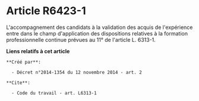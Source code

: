# Article R6423-1

L'accompagnement des candidats à la validation des acquis de l'expérience entre dans le champ d'application des dispositions
relatives à la formation professionnelle continue prévues au 11° de l'article L. 6313-1.

**Liens relatifs à cet article**

	**Créé par**:

	  - Décret n°2014-1354 du 12 novembre 2014 - art. 2

	**Cite**:

	  - Code du travail - art. L6313-1
